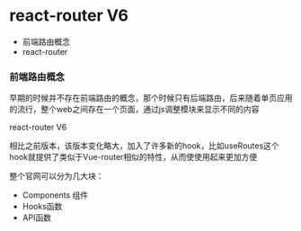 # react-router V6

* 前端路由概念
* react-router

### 前端路由概念

早期的时候并不存在前端路由的概念，那个时候只有后端路由，后来随着单页应用的流行，整个web之间存在一个页面，通过js调整模块来显示不同的内容


react-router V6

相比之前版本，该版本变化略大，加入了许多新的hook，比如useRoutes这个hook就提供了类似于Vue-router相似的特性，从而使使用起来更加方便

整个官网可以分为几大块：

* Components 组件
* Hooks函数
* API函数
  
